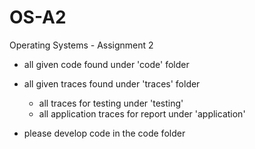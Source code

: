 # OS-A2

Operating Systems - Assignment 2

- all given code found under 'code' folder
- all given traces found under 'traces' folder
    - all traces for testing under 'testing'
    - all application traces for report under 'application'

- please develop code in the code folder